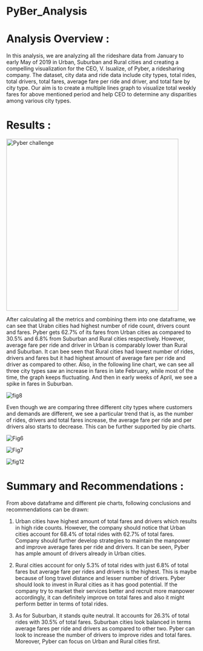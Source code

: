 # PyBer_Analysis

# Analysis Overview :

In this analysis, we are analyzing all the rideshare data from January to early May of 2019 in Urban, Suburban and Rural cities and creating a compelling visualization for the CEO, V. Isualize, of Pyber, a ridesharing company. The dataset, city data and ride data include city types, total rides, total drivers, total fares, average fare per ride and driver, and total fare by city type. Our aim is to create a multiple lines graph to visualize total weekly fares for above mentioned period and help CEO to determine any disparities among various city types.


# Results :

<img width="454" alt="Pyber challenge" src="https://user-images.githubusercontent.com/86980240/134590487-3b6e3756-1b15-46c3-9a39-da5f602e8dfd.png">

After calculating all the metrics and combining them into one dataframe, we can see that Urabn cities had highest number of ride count, drivers count and fares. Pyber gets 62.7% of its fares from Urban cities as compared to 30.5% and 6.8% from Suburban and Rural cities respectively. However, average fare per ride and driver in Urban is comparably lower than Rural and Suburban. It can bee seen that Rural cities had lowest number of rides, drivers and fares but it had highest amount of average fare per ride and driver as compared to other. Also, in the following line chart, we can see all three city types saw an increase in fares in late February, while most of the time, the graph keeps fluctuating. And then in early weeks of April, we see a spike in fares in Suburban.

![fig8](https://user-images.githubusercontent.com/86980240/134614350-91496059-ce66-4ef7-9fda-3122db78126c.png)

Even though we are comparing three different city types where customers and demands are different, we see a particular trend that is, as the number of rides, drivers and total fares increase, the average fare per ride and per drivers also starts to decrease. This can be further supported by pie charts.

![Fig6](https://user-images.githubusercontent.com/86980240/134592697-64a7942c-72a6-4216-ae32-83f7783be81c.png)


![Fig7](https://user-images.githubusercontent.com/86980240/134592710-0af9f770-791e-4157-ab01-be51d4b0155f.png)


![fig12](https://user-images.githubusercontent.com/86980240/134611603-f2c356d0-0b54-4e69-b5db-58753d7bf8c6.png)




# Summary and Recommendations :

From above dataframe and different pie charts, following conclusions and recommendations can be drawn:

1) Urban cities have highest amount of total fares and drivers which results in high ride counts. However, the company should notice that Urban cities account for 68.4% of total rides with 62.7% of total fares. Company should further develop strategies to maintain the manpower and improve average fares per ride and drivers. It can be seen, Pyber has ample amount of drivers already in Urban cities.

2) Rural cities account for only 5.3% of total rides with just 6.8% of total fares but average fare per rides and drivers is the highest. This is maybe because of long travel distance and lesser number of drivers. Pyber should look to invest in Rural cities as it has good potential. If the company try to market their services better and recruit more manpower accordingly, it can definitely improve on total fares and also it might perform better in terms of total rides. 

3) As for Suburban, it stands quite neutral. It accounts for 26.3% of total rides with 30.5% of total fares. Suburban cities look balanced in terms average fares per ride and drivers as compared to other two. Pyber can look to increase the number of drivers to improve rides and total fares. Moreover, Pyber can focus on Urban and Rural cities first. 







